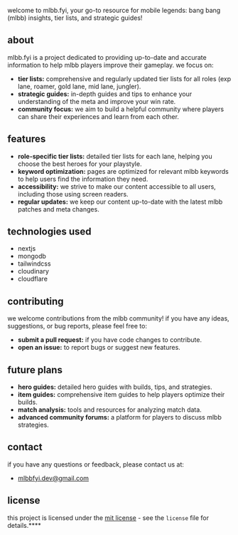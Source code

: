 welcome to mlbb.fyi, your go-to resource for mobile legends: bang bang (mlbb) insights, tier lists, and strategic guides!

## about

mlbb.fyi is a project dedicated to providing up-to-date and accurate information to help mlbb players improve their gameplay. we focus on:

* **tier lists:** comprehensive and regularly updated tier lists for all roles (exp lane, roamer, gold lane, mid lane, jungler).
* **strategic guides:** in-depth guides and tips to enhance your understanding of the meta and improve your win rate.
* **community focus:** we aim to build a helpful community where players can share their experiences and learn from each other.

## features

* **role-specific tier lists:** detailed tier lists for each lane, helping you choose the best heroes for your playstyle.
* **keyword optimization:** pages are optimized for relevant mlbb keywords to help users find the information they need.
* **accessibility:** we strive to make our content accessible to all users, including those using screen readers.
* **regular updates:** we keep our content up-to-date with the latest mlbb patches and meta changes.

## technologies used

* nextjs
* mongodb
* tailwindcss
* cloudinary
* cloudflare

## contributing

we welcome contributions from the mlbb community! if you have any ideas, suggestions, or bug reports, please feel free to:

* **submit a pull request:** if you have code changes to contribute.
* **open an issue:** to report bugs or suggest new features.

## future plans

* **hero guides:** detailed hero guides with builds, tips, and strategies.
* **item guides:** comprehensive item guides to help players optimize their builds.
* **match analysis:** tools and resources for analyzing match data.
* **advanced community forums:** a platform for players to discuss mlbb strategies.

## contact

if you have any questions or feedback, please contact us at:

* mlbbfyi.dev@gmail.com

## license

this project is licensed under the [mit license](license) - see the `license` file for details.****